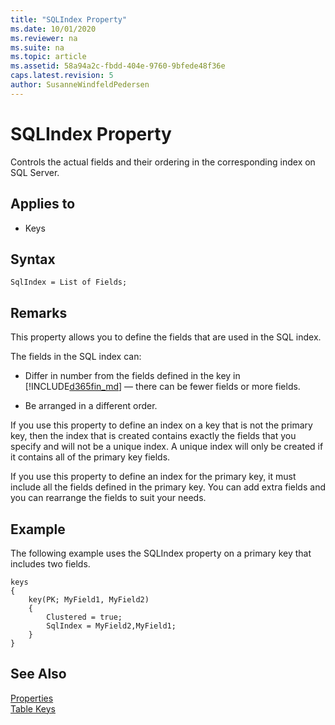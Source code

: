 ```yaml
---
title: "SQLIndex Property"
ms.date: 10/01/2020
ms.reviewer: na
ms.suite: na
ms.topic: article
ms.assetid: 58a94a2c-fbdd-404e-9760-9bfede48f36e
caps.latest.revision: 5
author: SusanneWindfeldPedersen
---
```


# SQLIndex Property

Controls the actual fields and their ordering in the corresponding index on SQL Server.  
  
## Applies to  

- Keys  

## Syntax

```AL
SqlIndex = List of Fields;
```

## Remarks  

This property allows you to define the fields that are used in the SQL index.  
  
The fields in the SQL index can:  
  
- Differ in number from the fields defined in the key in [!INCLUDE[d365fin_md](../includes/d365fin_md.md)] — there can be fewer fields or more fields.  
  
- Be arranged in a different order.  
  
If you use this property to define an index on a key that is not the primary key, then the index that is created contains exactly the fields that you specify and will not be a unique index. A unique index will only be created if it contains all of the primary key fields.  
  
If you use this property to define an index for the primary key, it must include all the fields defined in the primary key. You can add extra fields and you can rearrange the fields to suit your needs.  

## Example

The following example uses the SQLIndex property on a primary key that includes two fields.

```AL
keys
{
    key(PK; MyField1, MyField2) 
    {
        Clustered = true;
        SqlIndex = MyField2,MyField1;
    }
}
```

## See Also

[Properties](devenv-properties.md)  
[Table Keys](../devenv-table-keys.md)   